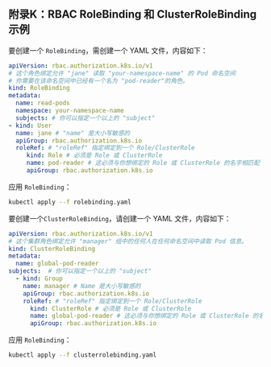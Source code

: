 ## 附录K：RBAC RoleBinding 和 ClusterRoleBinding 示例

要创建一个 `RoleBinding`，需创建一个 YAML 文件，内容如下：

```yaml
apiVersion: rbac.authorization.k8s.io/v1
# 这个角色绑定允许 "jane" 读取 "your-namespace-name" 的 Pod 命名空间
# 你需要在该命名空间中已经有一个名为 "pod-reader"的角色。
kind: RoleBinding
metadata:
  name: read-pods
  namespace: your-namespace-name
  subjects: # 你可以指定一个以上的 "subject"
- kind: User
  name: jane # "name" 是大小写敏感的
  apiGroup: rbac.authorization.k8s.io
  roleRef: # "roleRef" 指定绑定到一个 Role/ClusterRole
     kind: Role # 必须是 Role 或 ClusterRole
     name: pod-reader # 这必须与你想绑定的 Role 或 ClusterRole 的名字相匹配
     apiGroup: rbac.authorization.k8s.io
```

应用 `RoleBinding`：

```sh
kubectl apply --f rolebinding.yaml
```

要创建一个`ClusterRoleBinding`，请创建一个 YAML 文件，内容如下：

```yaml
apiVersion: rbac.authorization.k8s.io/v1
# 这个集群角色绑定允许 "manager" 组中的任何人在任何命名空间中读取 Pod 信息。
kind: ClusterRoleBinding
metadata:
  name: global-pod-reader
subjects:  # 你可以指定一个以上的 "subject"
  - kind: Group
    name: manager # Name 是大小写敏感的
    apiGroup: rbac.authorization.k8s.io
    roleRef: # "roleRef" 指定绑定到一个 Role/ClusterRole
      kind: ClusterRole # 必须是 Role 或 ClusterRole
      name: global-pod-reader # 这必须与你想绑定的 Role 或 ClusterRole 的名字相匹配
      apiGroup: rbac.authorization.k8s.io
```

应用 `RoleBinding`：

```sh
kubectl apply --f clusterrolebinding.yaml
```
